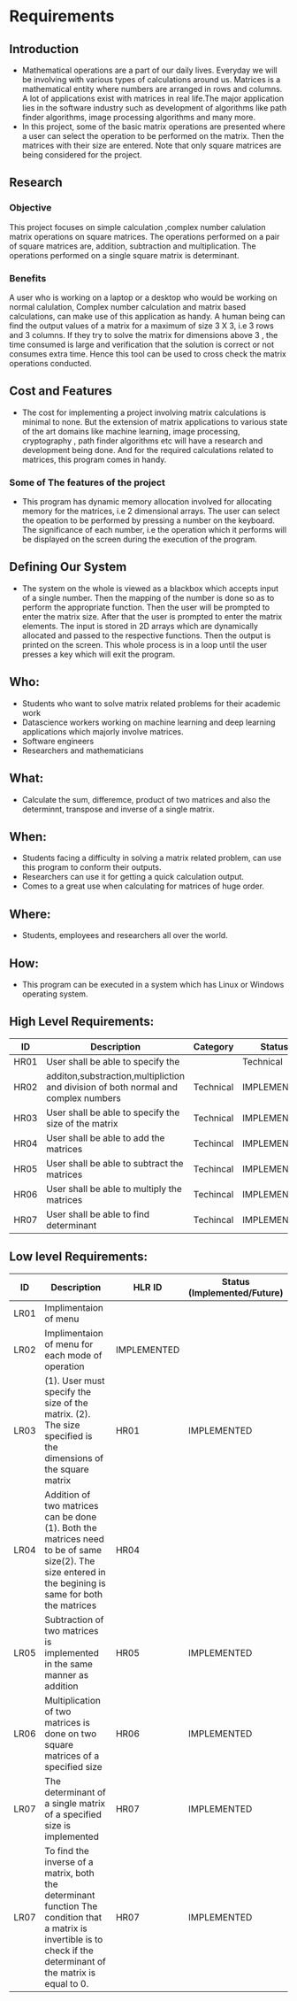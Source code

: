 # Requirements
## Introduction
  * Mathematical operations are a part of our daily lives. Everyday we will be involving with various types of calculations around us. Matrices is a mathematical entity where numbers are arranged in rows and columns. A lot of applications exist with matrices in real life.The major application lies in the software industry such as development of algorithms like path finder algorithms, image processing algorithms and many more.
  * In this project, some of the basic matrix operations are presented where a user can select the operation to be performed on the matrix. Then the matrices with their size are entered. Note that only square matrices are being considered for the project.

## Research

### Objective

This project focuses on simple calculation ,complex number calulation matrix operations on square matrices. The operations performed on a pair of square matrices are, addition, subtraction and multiplication. The operations performed on a single square matrix is determinant. 

### Benefits

A user who is working on a laptop or a desktop who would be working on normal calulation, Complex number calculation and matrix based calculations, can make use of this application as handy. A human being can find the output values of a matrix for a maximum of size 3 X 3, i.e 3 rows and 3 columns. If they try to solve the matrix for dimensions above 3 , the time consumed is large and verification that the solution is correct or not consumes extra time. Hence this tool can be used to cross check the matrix operations conducted.


## Cost and Features

 * The cost for implementing a project involving matrix calculations is minimal to none. But the extension of matrix applications to various state of the art domains like machine learning, image processing, cryptography , path finder algorithms etc will have a research and development being done. And for the required calculations related to matrices, this program comes in handy.
 
 ### Some of The features of the project

 * This program has dynamic memory allocation involved for allocating memory for the matrices, i.e 2 dimensional arrays. The user can select the opeation to be performed by pressing a number on the keyboard. The significance of each number, i.e the operation which it performs will be displayed on the screen during the execution of the program.


## Defining Our System
* The system on the whole is viewed as a blackbox which accepts input of a single number. Then the mapping of the number is done so as to perform the appropriate function. Then the user will be prompted to enter the matrix size. After that the user is prompted to enter the matrix elements. The input is stored in 2D arrays which are dynamically allocated and passed to the respective functions. Then the output is printed on the screen. This whole process is in a loop until the user presses a key which will exit the program.


## Who:
 * Students who want to solve matrix related problems for their academic work
 * Datascience workers working on machine learning and deep learning applications which majorly involve matrices.
 * Software engineers
 * Researchers and mathematicians

## What:
 * Calculate the sum, differemce, product of two matrices and also the determinnt, transpose and inverse of a single matrix.


## When:
 * Students facing a difficulty in solving a matrix related problem, can use this program to conform their outputs.
 * Researchers can use it for getting a quick calculation output.
 * Comes to a great use when calculating for matrices of huge order.

## Where:
 * Students, employees and researchers all over the world.

## How:
 * This program can be executed in a system which has Linux or Windows operating system. 

## High Level Requirements: 
| ID | Description | Category | Status | 
| ----- | ----- | ------- | ---------|
| HR01  |User shall be able to specify the ||Technical| IMPLEMENTED |
| HR02 | additon,substraction,multipliction and division of both normal and complex numbers|Technical| IMPLEMENTED |
| HR03 | User shall be able to specify the size of the matrix |Technical| IMPLEMENTED |
| HR04| User shall be able to add the matrices| Techincal | IMPLEMENTED | 
| HR05 | User shall be able to subtract the matrices| Techincal |  IMPLEMENTED  |
| HR06 | User shall be able to multiply the matrices | Techincal |  IMPLEMENTED  |
| HR07 | User shall be able to find determinant| Techincal |  IMPLEMENTED  |
##  Low level Requirements:
 
| ID | Description | HLR ID | Status (Implemented/Future) |
| ------ | --------- | ------ | ----- |
|LR01| Implimentaion of menu |||Technical| IMPLEMENTED |
|LR02| Implimentaion of menu for each mode of operation| IMPLEMENTED |
| LR03 | (1). User must specify the size of the matrix.                                                    (2). The size specified is the dimensions of the square matrix | HR01 |  IMPLEMENTED  |
| LR04 | Addition of two matrices can be done (1). Both the matrices need to be of same size(2). The size entered in the begining is same for both the matrices | HR04 |  |Technical| IMPLEMENTED |
| LR05 | Subtraction of two matrices is implemented in the same manner as addition| HR05 | IMPLEMENTED |
| LR06 | Multiplication of two matrices is done on two square matrices of a specified size| HR06 |  IMPLEMENTED  |
| LR07 | The determinant of a single matrix of a specified size is implemented| HR07 |  IMPLEMENTED |
| LR07 | To find the inverse of a matrix, both the determinant function  The condition that a matrix is invertible is to check if the determinant of the matrix is equal to 0. | HR07 |  IMPLEMENTED  |
